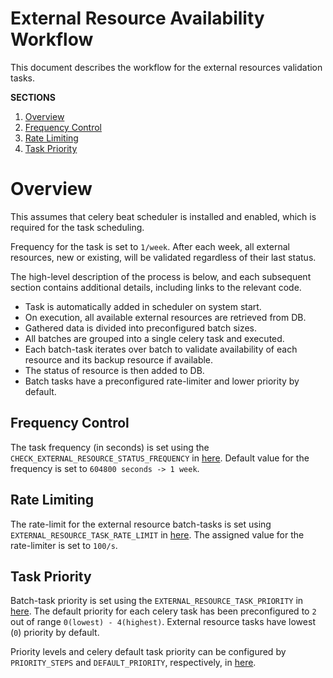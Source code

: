 # External Resource Availability Workflow

This document describes the workflow for the external resources validation tasks.

**SECTIONS**

1. [Overview](#overview)
1. [Frequency Control](#frequency-control)
1. [Rate Limiting](#rate-limiting)
1. [Task Priority](#task-priority)


# Overview

This assumes that celery beat scheduler is installed and enabled, which is required for the task scheduling.

Frequency for the task is set to `1/week`. After each week, all external resources, new or existing, will be validated regardless of their last status.

The high-level description of the process is below, and each subsequent section contains additional details, including links to the relevant code.

* Task is automatically added in scheduler on system start.
* On execution, all available external resources are retrieved from DB.
* Gathered data is divided into preconfigured batch sizes.
* All batches are grouped into a single celery task and executed.
* Each batch-task iterates over batch to validate availability of each resource and its backup resource if available.
* The status of resource is then added to DB.
* Batch tasks have a preconfigured rate-limiter and lower priority by default.


## Frequency Control

The task frequency (in seconds) is set using the `CHECK_EXTERNAL_RESOURCE_STATUS_FREQUENCY` in [here](/main/settings.py). Default value for the frequency is set to `604800 seconds -> 1 week`.


## Rate Limiting

The rate-limit for the external resource batch-tasks is set using `EXTERNAL_RESOURCE_TASK_RATE_LIMIT` in [here](constants.py). The assigned value for the rate-limiter is set to `100/s`.


## Task Priority

Batch-task priority is set using the `EXTERNAL_RESOURCE_TASK_PRIORITY` in [here](constants.py). The default priority for each celery task has been preconfigured to `2` out of range `0(lowest) - 4(highest)`. External resource tasks have lowest (`0`) priority by default.

Priority levels and celery default task priority can be configured by `PRIORITY_STEPS` and `DEFAULT_PRIORITY`, respectively, in [here](/main/constants.py).
